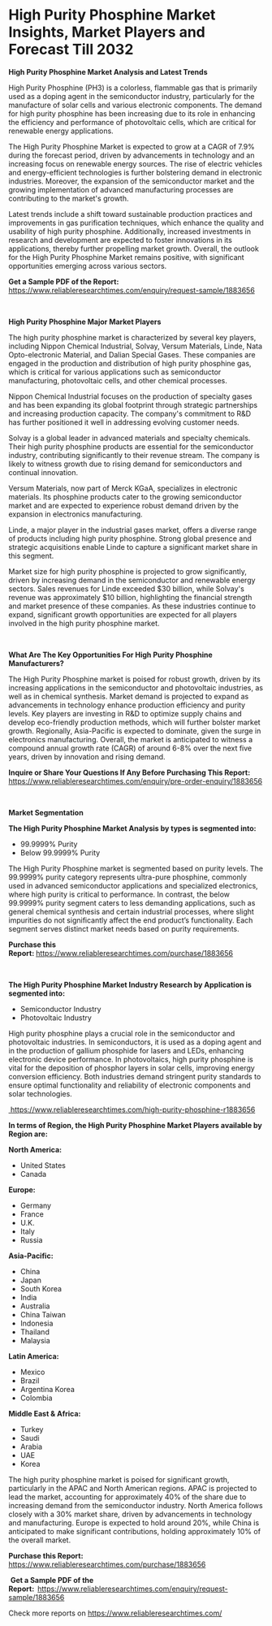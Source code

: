 <p><h1>High Purity Phosphine Market Insights, Market Players and Forecast Till 2032</h1></p><p><strong>High Purity Phosphine Market Analysis and Latest Trends</strong></p>
<p><p>High Purity Phosphine (PH3) is a colorless, flammable gas that is primarily used as a doping agent in the semiconductor industry, particularly for the manufacture of solar cells and various electronic components. The demand for high purity phosphine has been increasing due to its role in enhancing the efficiency and performance of photovoltaic cells, which are critical for renewable energy applications.</p><p>The High Purity Phosphine Market is expected to grow at a CAGR of 7.9% during the forecast period, driven by advancements in technology and an increasing focus on renewable energy sources. The rise of electric vehicles and energy-efficient technologies is further bolstering demand in electronic industries. Moreover, the expansion of the semiconductor market and the growing implementation of advanced manufacturing processes are contributing to the market's growth.</p><p>Latest trends include a shift toward sustainable production practices and improvements in gas purification techniques, which enhance the quality and usability of high purity phosphine. Additionally, increased investments in research and development are expected to foster innovations in its applications, thereby further propelling market growth. Overall, the outlook for the High Purity Phosphine Market remains positive, with significant opportunities emerging across various sectors.</p></p>
<p><strong>Get a Sample PDF of the Report:&nbsp;</strong> <a href="https://www.reliableresearchtimes.com/enquiry/request-sample/1883656?utm_campaign=3283&utm_medium=2&utm_source=Github&utm_content=ia&utm_term=03042025&utm_id=high-purity-phosphine">https://www.reliableresearchtimes.com/enquiry/request-sample/1883656</a></p>
<p>&nbsp;</p>
<p><strong>High Purity Phosphine Major Market Players</strong></p>
<p><p>The high purity phosphine market is characterized by several key players, including Nippon Chemical Industrial, Solvay, Versum Materials, Linde, Nata Opto-electronic Material, and Dalian Special Gases. These companies are engaged in the production and distribution of high purity phosphine gas, which is critical for various applications such as semiconductor manufacturing, photovoltaic cells, and other chemical processes.</p><p>Nippon Chemical Industrial focuses on the production of specialty gases and has been expanding its global footprint through strategic partnerships and increasing production capacity. The company's commitment to R&D has further positioned it well in addressing evolving customer needs.</p><p>Solvay is a global leader in advanced materials and specialty chemicals. Their high purity phosphine products are essential for the semiconductor industry, contributing significantly to their revenue stream. The company is likely to witness growth due to rising demand for semiconductors and continual innovation.</p><p>Versum Materials, now part of Merck KGaA, specializes in electronic materials. Its phosphine products cater to the growing semiconductor market and are expected to experience robust demand driven by the expansion in electronics manufacturing.</p><p>Linde, a major player in the industrial gases market, offers a diverse range of products including high purity phosphine. Strong global presence and strategic acquisitions enable Linde to capture a significant market share in this segment. </p><p>Market size for high purity phosphine is projected to grow significantly, driven by increasing demand in the semiconductor and renewable energy sectors. Sales revenues for Linde exceeded $30 billion, while Solvay's revenue was approximately $10 billion, highlighting the financial strength and market presence of these companies. As these industries continue to expand, significant growth opportunities are expected for all players involved in the high purity phosphine market.</p></p>
<p>&nbsp;</p>
<p><strong>What Are The Key Opportunities For High Purity Phosphine Manufacturers?</strong></p>
<p><p>The High Purity Phosphine market is poised for robust growth, driven by its increasing applications in the semiconductor and photovoltaic industries, as well as in chemical synthesis. Market demand is projected to expand as advancements in technology enhance production efficiency and purity levels. Key players are investing in R&D to optimize supply chains and develop eco-friendly production methods, which will further bolster market growth. Regionally, Asia-Pacific is expected to dominate, given the surge in electronics manufacturing. Overall, the market is anticipated to witness a compound annual growth rate (CAGR) of around 6-8% over the next five years, driven by innovation and rising demand.</p></p>
<p><strong>Inquire or Share Your Questions If Any Before Purchasing This Report:</strong> <a href="https://www.reliableresearchtimes.com/enquiry/pre-order-enquiry/1883656?utm_campaign=3283&utm_medium=2&utm_source=Github&utm_content=ia&utm_term=03042025&utm_id=high-purity-phosphine">https://www.reliableresearchtimes.com/enquiry/pre-order-enquiry/1883656</a></p>
<p>&nbsp;</p>
<p><strong>Market Segmentation</strong></p>
<p><strong>The High Purity Phosphine Market Analysis by types is segmented into:</strong></p>
<p><ul><li>99.9999% Purity</li><li>Below 99.9999% Purity</li></ul></p>
<p><p>The High Purity Phosphine market is segmented based on purity levels. The 99.9999% purity category represents ultra-pure phosphine, commonly used in advanced semiconductor applications and specialized electronics, where high purity is critical to performance. In contrast, the below 99.9999% purity segment caters to less demanding applications, such as general chemical synthesis and certain industrial processes, where slight impurities do not significantly affect the end product’s functionality. Each segment serves distinct market needs based on purity requirements.</p></p>
<p><strong>Purchase this Report:&nbsp;</strong><a href="https://www.reliableresearchtimes.com/purchase/1883656?utm_campaign=3283&utm_medium=2&utm_source=Github&utm_content=ia&utm_term=03042025&utm_id=high-purity-phosphine">https://www.reliableresearchtimes.com/purchase/1883656</a></p>
<p>&nbsp;</p>
<p><strong>The High Purity Phosphine Market Industry Research by Application is segmented into:</strong></p>
<p><ul><li>Semiconductor Industry</li><li>Photovoltaic Industry</li></ul></p>
<p><p>High purity phosphine plays a crucial role in the semiconductor and photovoltaic industries. In semiconductors, it is used as a doping agent and in the production of gallium phosphide for lasers and LEDs, enhancing electronic device performance. In photovoltaics, high purity phosphine is vital for the deposition of phosphor layers in solar cells, improving energy conversion efficiency. Both industries demand stringent purity standards to ensure optimal functionality and reliability of electronic components and solar technologies.</p></p>
<p><a href="https://www.reliableresearchtimes.com/high-purity-phosphine-r1883656?utm_campaign=3283&utm_medium=2&utm_source=Github&utm_content=ia&utm_term=03042025&utm_id=high-purity-phosphine">&nbsp;https://www.reliableresearchtimes.com/high-purity-phosphine-r1883656</a></p>
<p><strong>In terms of Region, the High Purity Phosphine Market Players available by Region are:</strong></p>
<p>
    <p> <strong> North America: </strong>
        <ul>
            <li>United States</li>
            <li>Canada</li>
        </ul>
        </p> 
    <p> <strong> Europe: </strong>
        <ul>
            <li>Germany</li>
            <li>France</li>
            <li>U.K.</li>
            <li>Italy</li>
            <li>Russia</li>
        </ul>
        </p> 
    <p> <strong> Asia-Pacific: </strong>
        <ul>
            <li>China</li>
            <li>Japan</li>
            <li>South Korea</li>
            <li>India</li>
            <li>Australia</li>
            <li>China Taiwan</li>
            <li>Indonesia</li>
            <li>Thailand</li>
            <li>Malaysia</li>
        </ul>
        </p> 
    <p> <strong> Latin America: </strong>
        <ul>
            <li>Mexico</li>
            <li>Brazil</li>
            <li>Argentina Korea</li>
            <li>Colombia</li>
        </ul>
        </p> 
    <p> <strong> Middle East & Africa: </strong>
        <ul>
            <li>Turkey</li>
            <li>Saudi</li>
            <li>Arabia</li>
            <li>UAE</li>
            <li>Korea</li>
        </ul>
    </p>
    </p>
<p><p>The high purity phosphine market is poised for significant growth, particularly in the APAC and North American regions. APAC is projected to lead the market, accounting for approximately 40% of the share due to increasing demand from the semiconductor industry. North America follows closely with a 30% market share, driven by advancements in technology and manufacturing. Europe is expected to hold around 20%, while China is anticipated to make significant contributions, holding approximately 10% of the overall market.</p></p>
<p><strong>Purchase this Report: </strong><a href="https://www.reliableresearchtimes.com/purchase/1883656?utm_campaign=3283&utm_medium=2&utm_source=Github&utm_content=ia&utm_term=03042025&utm_id=high-purity-phosphine">https://www.reliableresearchtimes.com/purchase/1883656</a></p>
<p>&nbsp;<strong>Get a Sample PDF of the Report:&nbsp;&nbsp;</strong><a href="https://www.reliableresearchtimes.com/enquiry/request-sample/1883656?utm_campaign=3283&utm_medium=2&utm_source=Github&utm_content=ia&utm_term=03042025&utm_id=high-purity-phosphine">https://www.reliableresearchtimes.com/enquiry/request-sample/1883656</a></p>
<p><strong></strong></p>
<p>Check more reports on <a href="https://www.reliableresearchtimes.com/?utm_campaign=3283&utm_medium=2&utm_source=Github&utm_content=ia&utm_term=03042025&utm_id=high-purity-phosphine">https://www.reliableresearchtimes.com/</a></p>